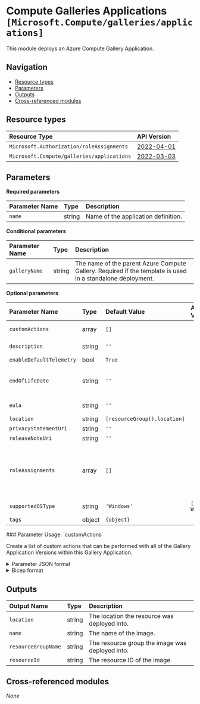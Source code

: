 # Compute Galleries Applications `[Microsoft.Compute/galleries/applications]`

This module deploys an Azure Compute Gallery Application.

## Navigation

- [Resource types](#Resource-types)
- [Parameters](#Parameters)
- [Outputs](#Outputs)
- [Cross-referenced modules](#Cross-referenced-modules)

## Resource types

| Resource Type | API Version |
| :-- | :-- |
| `Microsoft.Authorization/roleAssignments` | [2022-04-01](https://learn.microsoft.com/en-us/azure/templates/Microsoft.Authorization/2022-04-01/roleAssignments) |
| `Microsoft.Compute/galleries/applications` | [2022-03-03](https://learn.microsoft.com/en-us/azure/templates/Microsoft.Compute/2022-03-03/galleries/applications) |

## Parameters

**Required parameters**

| Parameter Name | Type | Description |
| :-- | :-- | :-- |
| `name` | string | Name of the application definition. |

**Conditional parameters**

| Parameter Name | Type | Description |
| :-- | :-- | :-- |
| `galleryName` | string | The name of the parent Azure Compute Gallery. Required if the template is used in a standalone deployment. |

**Optional parameters**

| Parameter Name | Type | Default Value | Allowed Values | Description |
| :-- | :-- | :-- | :-- | :-- |
| `customActions` | array | `[]` |  | A list of custom actions that can be performed with all of the Gallery Application Versions within this Gallery Application. |
| `description` | string | `''` |  | The description of this gallery Application Definition resource. This property is updatable. |
| `enableDefaultTelemetry` | bool | `True` |  | Enable telemetry via a Globally Unique Identifier (GUID). |
| `endOfLifeDate` | string | `''` |  | The end of life date of the gallery Image Definition. This property can be used for decommissioning purposes. This property is updatable. Allowed format: 2020-01-10T23:00:00.000Z. |
| `eula` | string | `''` |  | The Eula agreement for the gallery Application Definition. Has to be a valid URL. |
| `location` | string | `[resourceGroup().location]` |  | Location for all resources. |
| `privacyStatementUri` | string | `''` |  | The privacy statement uri. Has to be a valid URL. |
| `releaseNoteUri` | string | `''` |  | The release note uri. Has to be a valid URL. |
| `roleAssignments` | array | `[]` |  | Array of role assignment objects that contain the 'roleDefinitionIdOrName' and 'principalId' to define RBAC role assignments on this resource. In the roleDefinitionIdOrName attribute, you can provide either the display name of the role definition, or its fully qualified ID in the following format: '/providers/Microsoft.Authorization/roleDefinitions/c2f4ef07-c644-48eb-af81-4b1b4947fb11'. |
| `supportedOSType` | string | `'Windows'` | `[Linux, Windows]` | This property allows you to specify the supported type of the OS that application is built for. |
| `tags` | object | `{object}` |  | Tags for all resources. |





<p>
### Parameter Usage: `customActions`

Create a list of custom actions that can be performed with all of the Gallery Application Versions within this Gallery Application.

<details>

<summary>Parameter JSON format</summary>

```json
"customActions": {
    "value": [
        {
            "description": "This is a sample custom action",
            "name": "Name of the custom action 1 (Required). Must be unique within the Compute Gallery",
            "parameters": [
                {
                    "defaultValue": "Default Value of Parameter1. Only applies to string types.",
                    "description": "a description value to help others understands what it means.",
                    "name": "The parameter name. (Required)",
                    "required": True,
                    "type": "ConfigurationDataBlob, LogOutputBlob, or String"
                },
                {
                    "defaultValue": "Default Value of Parameter2. Only applies to string types.",
                    "description": "a description value to help others understands what it means.",
                    "name": "The parameter name. (Required)",
                    "required": False,
                    "type": "ConfigurationDataBlob, LogOutputBlob, or String"
                }
            ],
            "script": "The script to run when executing this custom action. (Required)"
        },
        {
            "description": "This is another sample custom action",
            "name": "Name of the custom action 2 (Required). Must be unique within the Compute Gallery",
            "parameters": [
                {
                    "defaultValue": "Default Value of Parameter1. Only applies to string types.",
                    "description": "a description value to help others understands what it means.",
                    "name": "The parameter name. (Required)",
                    "required": True,
                    "type": "ConfigurationDataBlob, LogOutputBlob, or String"
                }
            ],
            "script": "The script to run when executing this custom action. (Required)"
        }
    ]
}
```

</details>

<details>

<summary>Bicep format</summary>

```bicep
customActions: [
    {
        description: "This is a sample custom action"
        name: "Name of the custom action 1 (Required). Must be unique within the Compute Gallery"
        parameters: [
            {
                defaultValue: "Default Value of Parameter 1. Only applies to string types."
                description: "a description value to help others understands what it means."
                name: "The parameter name. (Required)"
                required: True,
                type: "ConfigurationDataBlob, LogOutputBlob, or String"
            }
            {
                defaultValue: "Default Value of Parameter 2. Only applies to string types."
                description: "a description value to help others understands what it means."
                name: "The parameter name. (Required)"
                required: True,
                type: "ConfigurationDataBlob, LogOutputBlob, or String"
            }
        ]
        script: "The script to run when executing this custom action. (Required)"
    }
    {
        description: "This is another sample custom action"
        name: "Name of the custom action 2 (Required). Must be unique within the Compute Gallery"
        parameters: [
            {
                defaultValue: "Default Value of Parameter. Only applies to string types."
                description: "a description value to help others understands what it means."
                name: "The paramter name. (Required)"
                required: True,
                type: "ConfigurationDataBlob, LogOutputBlob, or String"
            }
        ]
        script: "The script to run when executing this custom action. (Required)"
    }
]
```

</details>
<p>

## Outputs

| Output Name | Type | Description |
| :-- | :-- | :-- |
| `location` | string | The location the resource was deployed into. |
| `name` | string | The name of the image. |
| `resourceGroupName` | string | The resource group the image was deployed into. |
| `resourceId` | string | The resource ID of the image. |

## Cross-referenced modules

_None_
